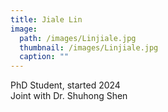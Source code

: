 ```yaml
---
title: Jiale Lin
image: 
  path: /images/Linjiale.jpg
  thumbnail: /images/Linjiale.jpg
  caption: ""
---
```

PhD Student, started 2024  
Joint with Dr. Shuhong Shen  